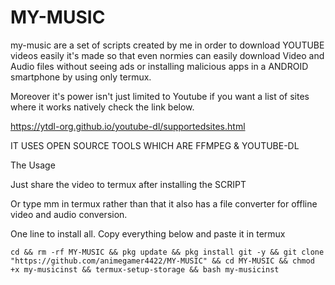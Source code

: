 # MY-MUSIC
my-music are a set of scripts created by me in order to download YOUTUBE videos easily it's made so that even normies can easily download Video and Audio files without seeing ads or installing malicious apps in a ANDROID smartphone by using only termux.

Moreover it's power isn't just limited to Youtube if you want a list of sites where it works natively check the link below.

https://ytdl-org.github.io/youtube-dl/supportedsites.html

IT USES OPEN SOURCE TOOLS WHICH ARE FFMPEG & YOUTUBE-DL

The Usage 

Just share the video to termux after installing the SCRIPT

Or type mm in termux rather than that it also has a file converter for offline video and audio conversion.

One line to install all.
Copy everything below and paste it in termux

```
cd && rm -rf MY-MUSIC && pkg update && pkg install git -y && git clone "https://github.com/animegamer4422/MY-MUSIC" && cd MY-MUSIC && chmod +x my-musicinst && termux-setup-storage && bash my-musicinst
```
